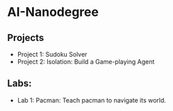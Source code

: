 # AI-Nanodegree

## Projects

* Project 1: Sudoku Solver
* Project 2: Isolation: Build a Game-playing Agent

## Labs:
* Lab 1: Pacman: Teach pacman to navigate its world.
